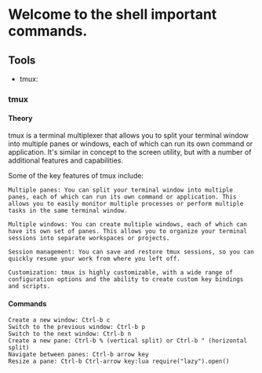 # Welcome to the shell important commands. 

## Tools
- tmux: 

### tmux

#### Theory
tmux is a terminal multiplexer that allows you to split your terminal window into multiple panes or windows, each of which can run its own command or application. It's similar in concept to the screen utility, but with a number of additional features and capabilities.

Some of the key features of tmux include:

    Multiple panes: You can split your terminal window into multiple panes, each of which can run its own command or application. This allows you to easily monitor multiple processes or perform multiple tasks in the same terminal window.

    Multiple windows: You can create multiple windows, each of which can have its own set of panes. This allows you to organize your terminal sessions into separate workspaces or projects.

    Session management: You can save and restore tmux sessions, so you can quickly resume your work from where you left off.

    Customization: tmux is highly customizable, with a wide range of configuration options and the ability to create custom key bindings and scripts.

#### Commands
    Create a new window: Ctrl-b c
    Switch to the previous window: Ctrl-b p
    Switch to the next window: Ctrl-b n
    Create a new pane: Ctrl-b % (vertical split) or Ctrl-b " (horizontal split)
    Navigate between panes: Ctrl-b arrow key
    Resize a pane: Ctrl-b Ctrl-arrow key:lua require("lazy").open()

